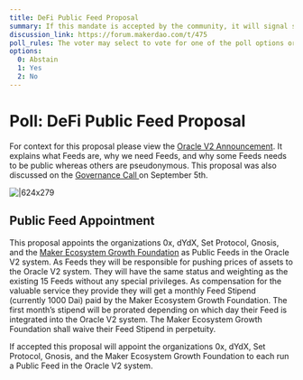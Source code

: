```yaml
---
title: DeFi Public Feed Proposal
summary: If this mandate is accepted by the community, it will signal support for the DeFi Public Feed Proposal and for the general scope of the initiatives outlined in the proposal.
discussion_link: https://forum.makerdao.com/t/475
poll_rules: The voter may select to vote for one of the poll options or they may elect to abstain from the poll entirely
options:
  0: Abstain
  1: Yes
  2: No
---
```


# Poll: DeFi Public Feed Proposal

For context for this proposal please view the [Oracle V2 Announcement](https://blog.makerdao.com/introducing-oracles-v2-and-defi-feeds/). It explains what Feeds are, why we need Feeds, and why some Feeds needs to be public whereas others are pseudonymous. This proposal was also discussed on the [Governance Call ](https://www.youtube.com/watch?v=7jKNv8DMxmQ&t=2356)on September 5th.

![|624x279](https://raw.githubusercontent.com/makerdao/community/master/governance/polls/assets/DeFi%20Public%20Feed%20Proposal.png)

## Public Feed Appointment

This proposal appoints the organizations 0x, dYdX, Set Protocol, Gnosis, and the [Maker Ecosystem Growth Foundation](https://medium.com/makerdao/introducing-the-maker-ecosystem-growth-group-3c4fdb2b5324) as Public Feeds in the Oracle V2 system. As Feeds they will be responsible for pushing prices of assets to the Oracle V2 system. They will have the same status and weighting as the existing 15 Feeds without any special privileges. As compensation for the valuable service they provide they will get a monthly Feed Stipend (currently 1000 Dai) paid by the Maker Ecosystem Growth Foundation. The first month’s stipend will be prorated depending on which day their Feed is integrated into the Oracle V2 system. The Maker Ecosystem Growth Foundation shall waive their Feed Stipend in perpetuity.

If accepted this proposal will appoint the organizations 0x, dYdX, Set Protocol, Gnosis, and the Maker Ecosystem Growth Foundation to each run a Public Feed in the Oracle V2 system.
